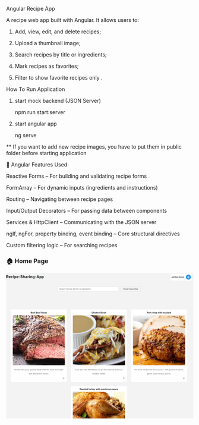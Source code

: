 Angular Recipe App

A recipe web app built with Angular. It allows users to:

1. Add, view, edit, and delete recipes;

2. Upload a thumbnail image;

3. Search recipes by title or ingredients;

4. Mark recipes as favorites;

5. Filter to show favorite recipes only .

How To Run Application

1. start mock backend (JSON Server)

   npm run start:server

2) start angular app

   ng serve

\*\* If you want to add new recipe images, you have to put them in public folder before starting application

🧩 Angular Features Used

Reactive Forms – For building and validating recipe forms

FormArray – For dynamic inputs (ingredients and instructions)

Routing – Navigating between recipe pages

Input/Output Decorators – For passing data between components

Services & HttpClient – Communicating with the JSON server

ngIf, ngFor, property binding, event binding – Core structural directives

Custom filtering logic – For searching recipes

### 🏠 Home Page

![Recipe Screenshot](src/screenshots/recipe.jpg)


